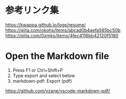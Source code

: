 # 参考リンク集
https://kwappa.github.io/logs/resume/
https://qiita.com/okohs/items/abcad0b4aefa585bc50b
https://qiita.com/0xmks/items/4fec4116bb42120f5180


# Open the Markdown file
1. Press F1 or Ctrl+Shift+P
2. Type export and select below
3. markdown-pdf: Export (pdf)

https://github.com/yzane/vscode-markdown-pdf/